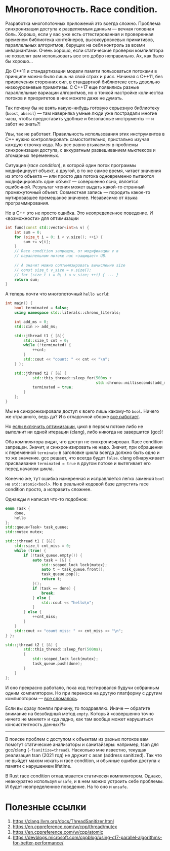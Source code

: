 # Многопоточность. Race condition.

Разработка многопоточных приложений это всегда сложно. Проблема синхронизации доступа к разделяемым данным — вечная головная боль. Хорошо, если у вас уже есть оттестированная и проверенная временем библиотека контейнеров, высокоуровневых примитивов, параллельных алгоритмов, берущих на себя контроль за всеми инвариантами. Очень хорошо, если статические проверки компилятора не позволят вам использовать все это добро неправильно. Ах, как было бы хорошо...

До C++11 и стандартизации модели памяти пользоваться потоками в принципе можно было лишь на свой страх и риск. Начиная с C++11, без привлечения сторонних сил, в стандартной библиотеке есть довольно низкоуровневые примитивы. С С++17 еще появились разные параллельные вариации алгоритмов, но о тонкой настройке количества потоков и приоритетов в них можете даже не думать.

Так почему бы не взять какую-нибудь готовую серьезную библиотеку (`boost`, `abseil`) — там наверняка умные люди уже пострадали многие часы, чтобы предоставить удобные и безопасные инструменты — и забот не знать?!

Увы, так не работает. Правильность использования этих инструментов в C++ нужно контроллировать самостоятельно, пристально изучая каждую строчку кода.
Мы все равно втыкаемся в проблемы синхронизации доступа, с аккуратным развешиванием мьютексов и атомарных переменных.

Ситуация (_race condition_), в которой один поток программы модифицирует объект, а другой, в то же самое время, читает значения из этого объекта — или просто два потока одновременно пытаются модифицировать один объект — совершенно ясно, является ошибочной. Результат чтения может выдать какой-то странный промежуточный объект. Совместная запись — породить какое-то мутировавшее премешаное значенее. Независимо от языка программирования.

Но в C++ это не просто ошибка. Это неопределенное поведение. И «возможности» для оптимизации

```C++
int func(const std::vector<int>& v) {
    int sum = 0;
    for (size_t i = 0; i < v.size(); ++i) {
        sum += v[i];
    }
    // Race condition запрещен, от модификации v в 
    // параллельном потоке нас «защищает» UB.
    
    // А значит можно соптимизировать вычисление size
    // const size_t v_size = v.size();
    // for (size_t i = 0; i < v_size; ++i) { ... }
    return sum;   
}
```

А теперь почти что многопоточный `hello world`:

```C++
int main() {
    bool terminated = false;
    using namespace std::literals::chrono_literals;

    int add_ms = 0;
    std::cin >> add_ms;

    std::jthread t1 { [&]{
        std::size_t cnt = 0;
        while (!terminated) {
            ++cnt;
        }
        std::cout << "count: " << cnt << "\n";
    } };

    std::jthread t2 { [&] {
            std::this_thread::sleep_for(500ms + 
                                        std::chrono::milliseconds(add_ms));
            terminated = true;
        }
    };
}
```

Мы не синхронизировали доступ к всего лишь какому-то `bool`. Ничего же страшного, ведь да?
И в отладочной сборке [все работает](https://godbolt.org/z/E9sf9b).

Но [если включить оптимизации](https://godbolt.org/z/PoqbMb), цикл в первом потоке 
либо не выполнит ни одной итерации (clang), либо никогда не завершится (gcc)!

Оба компилятора видят, что доступ не синхронизирован. Race condition запрещен. Значит, и синхронизировать не надо. Значит, при обращении к переменной `terminate` в заголовке цикла
всегда должно быть одно и то же значение. gcc решает, что всегда будет `false`. clang обнаруживает присваивание `terminated = true` в другом потоке и вытягивает его перед началом цикла.

Конечно же, тут ошибка намеренная и исправляется легко заменой `bool` на `std::atomic<bool>`.
Но в реальной кодовой базе допустить race condition просто, а исправить сложнее.

Однажды я написал что-то подобное:

```C++
enum Task {
    done,
    hello
};
std::queue<Task> task_queue;
std::mutex mutex;

std::jthread t1 { [&]{
    std::size_t cnt_miss = 0;
    while (true) {
        if (!task_queue.empty()) {
            auto task = [&] {
                std::scoped_lock lock{mutex};
                auto t = task_queue.front();
                task_queue.pop();
                return t;
            }();
            if (task == done) {
                break;
            } else {
                std::cout << "hello\n";
            }
        } else {
            ++cnt_miss;
        }
    }
    std::cout << "count miss: " << cnt_miss << "\n";
} };

std::jthread t2 { [&] {
        std::this_thread::sleep_for(500ms);
        {
            std::scoped_lock lock{mutex};
            task_queue.push(done);
        }
    }
};
```

И оно прекрасно работало, пока код тестировался будучи собранным одним компилятором.
Но при переносе на другую платформу с другим компилятором — [все сломалось](https://godbolt.org/z/f8f8xq).

Если вы сразу поняли причину, то поздравляю. Иначе — обратите внимание на безобидный метод `empty`. Который «совершенно точно ничего не меняет» и «да ладно, как там вообще может нарушиться консистентность данных?!» 

----

В поиске проблем с доступом к объектам из разных потоков вам помогут статические анализаторы и санитайзеры: например, tsan для gcc/clang (`-fsanitize=thread`). Насколько мне известно, текущая реализация tsan (2021 год) не дружит с asan (address sanitized). Так что не выйдет махом искать и race сondition, и обычные ошибки доступа к памяти с нарушением lifetime.


В Rust race condition отлавливается статически компилятором. Однако, неаккуратно используя `unsafe`, и в нем можно устроить себе проблемы. И будет неопределенное поведение. На то оно и `unsafe`.


# Полезные ссылки
1. https://clang.llvm.org/docs/ThreadSanitizer.html
2. https://en.cppreference.com/w/cpp/thread/mutex
3. https://en.cppreference.com/w/cpp/atomic
4. https://devblogs.microsoft.com/cppblog/using-c17-parallel-algorithms-for-better-performance/
